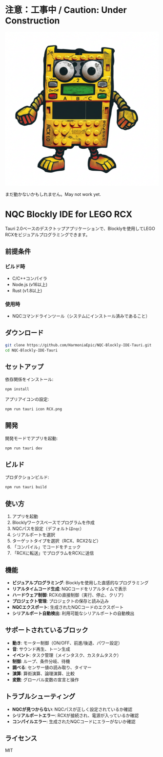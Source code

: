 # 注意：工事中 / Caution: Under Construction

![LOGO](RCX.png)

まだ動かないかもしれません。May not work yet.

# NQC Blockly IDE for LEGO RCX

Tauri 2.0ベースのデスクトップアプリケーションで、Blocklyを使用してLEGO RCXをビジュアルプログラミングできます。

## 前提条件
### ビルド時
- C/C++コンパイラ
- Node.js (v16以上)
- Rust (v1.8以上)
### 使用時
- NQCコマンドラインツール（システムにインストール済みであること）

## ダウンロード
```bash
git clone https://github.com/HarmoniaEpic/NQC-Blockly-IDE-Tauri.git
cd NQC-Blockly-IDE-Tauri
```

## セットアップ

依存関係をインストール:
```bash
npm install
```

アプリアイコンの設定:
```bash
npm run tauri icon RCX.png
```

## 開発

開発モードでアプリを起動:
```bash
npm run tauri dev
```

## ビルド

プロダクションビルド:
```bash
npm run tauri build
```

## 使い方

1. アプリを起動
2. Blocklyワークスペースでプログラムを作成
3. NQCパスを設定（デフォルトは`nqc`）
4. シリアルポートを選択
5. ターゲットタイプを選択（RCX、RCX2など）
6. 「コンパイル」でコードをチェック
7. 「RCXに転送」でプログラムをRCXに送信

## 機能

- **ビジュアルプログラミング**: Blocklyを使用した直感的なプログラミング
- **リアルタイムコード生成**: NQCコードをリアルタイムで表示
- **ハードウェア制御**: RCXの直接制御（実行、停止、クリア）
- **プロジェクト管理**: プロジェクトの保存と読み込み
- **NQCエクスポート**: 生成されたNQCコードのエクスポート
- **シリアルポート自動検出**: 利用可能なシリアルポートの自動検出

## サポートされているブロック

- **動き**: モーター制御（ON/OFF、前進/後退、パワー設定）
- **音**: サウンド再生、トーン生成
- **イベント**: タスク管理（メインタスク、カスタムタスク）
- **制御**: ループ、条件分岐、待機
- **調べる**: センサー値の読み取り、タイマー
- **演算**: 算術演算、論理演算、比較
- **変数**: グローバル変数の宣言と操作

## トラブルシューティング

- **NQCが見つからない**: NQCパスが正しく設定されているか確認
- **シリアルポートエラー**: RCXが接続され、電源が入っているか確認
- **コンパイルエラー**: 生成されたNQCコードにエラーがないか確認

## ライセンス

MIT
